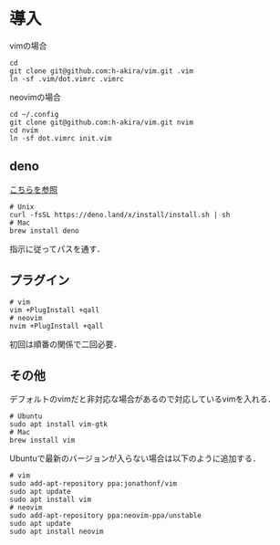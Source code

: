 # 導入
vimの場合
```
cd
git clone git@github.com:h-akira/vim.git .vim
ln -sf .vim/dot.vimrc .vimrc
```
neovimの場合
```
cd ~/.config
git clone git@github.com:h-akira/vim.git nvim
cd nvim
ln -sf dot.vimrc init.vim
```

## deno
[こちらを参照](https://yoshixmk.github.io/deno-manual-ja/getting_started/installation.html)
```
# Unix
curl -fsSL https://deno.land/x/install/install.sh | sh
# Mac
brew install deno
```
指示に従ってパスを通す．

## プラグイン
```
# vim
vim +PlugInstall +qall
# neovim
nvim +PlugInstall +qall
```
初回は順番の関係で二回必要．

## その他
デフォルトのvimだと非対応な場合があるので対応しているvimを入れる．
```
# Ubuntu
sudo apt install vim-gtk
# Mac
brew install vim
```
Ubuntuで最新のバージョンが入らない場合は以下のように追加する．
```
# vim
sudo add-apt-repository ppa:jonathonf/vim
sudo apt update
sudo apt install vim
# neovim
sudo add-apt-repository ppa:neovim-ppa/unstable
sudo apt update
sudo apt install neovim
```

